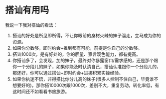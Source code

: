 # 搭讪有用吗

我说一下我对搭讪的看法：

1. 搭讪的好处是所见即所得，不让你眼前的身材火辣的妹子溜走，立马成为你的资源。
2. 如果你分数够，即时约会+推到都有可能，前提是你自己的分数够。
3. 搭讪1000次，是有好处的，你的胆量、察言观色能力，都有提高。
4. 你搭讪多了，会发现，加的妹子，最终对你暴露窗口/需求感的，还是那个跟你一个分段儿的妹子，如果你能及时认清自己，搭讪认准跟你一个分段儿的，那还好，你可以通过搭讪+即时约会+进挪积累实操经验。
5.    如果你执迷不悟，非得搭比你分儿高的妹子(很多人控制不住自己，毕竟谁不想要好的)，那你搭10000次跟1000次，差别不大，重复劳动，转化率低，有这时间还不如看看书旅旅游。
